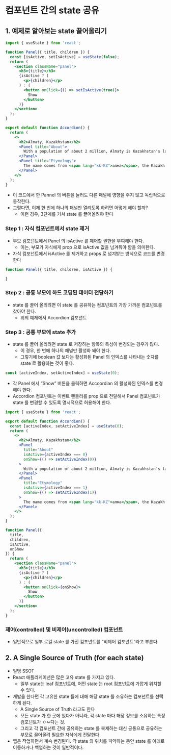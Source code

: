 # 컴포넌트 간의 state 공유

## 1. 예제로 알아보는 state 끌어올리기

```jsx
import { useState } from 'react';

function Panel({ title, children }) {
  const [isActive, setIsActive] = useState(false);
  return (
    <section className="panel">
      <h3>{title}</h3>
      {isActive ? (
        <p>{children}</p>
      ) : (
        <button onClick={() => setIsActive(true)}>
          Show
        </button>
      )}
    </section>
  );
}

export default function Accordion() {
  return (
    <>
      <h2>Almaty, Kazakhstan</h2>
      <Panel title="About">
        With a population of about 2 million, Almaty is Kazakhstan's largest city. From 1929 to 1997, it was its capital city.
      </Panel>
      <Panel title="Etymology">
        The name comes from <span lang="kk-KZ">алма</span>, the Kazakh word for "apple" and is often translated as "full of apples". In fact, the region surrounding Almaty is thought to be the ancestral home of the apple, and the wild <i lang="la">Malus sieversii</i> is considered a likely candidate for the ancestor of the modern domestic apple.
      </Panel>
    </>
  );
}
```

- 이 코드에서 한 Pannel 의 버튼을 눌러도 다른 패널에 영향을 주지 않고 독립적으로 동작한다.
- 그렇다면, 이제 한 번에 하나의 패널만 열리도록 하려면 어떻게 해야 할까?
	- 이런 경우, 3단계를 거쳐 state 를 끌어올려야 한다

### Step 1 : 자식 컴포넌트에서 state 제거

- 부모 컴포넌트에서 Panel 의 isActive 를 제어할 권한을 부여해야 한다.
	- 이는, 부모가 자식에게 prop 으로 isActive 값을 넘겨줘야 함을 의미한다.
- 자식 컴포넌트에서 isActive 를 제거하고 props 로 넘겨받는 방식으로 코드를 변경한다

```jsx
function Panel({ title, children, isActive }) {

}
```

### Step 2 : 공통 부모에 하드 코딩된 데이터 전달하기

- state 를 끌어 올리려면 이 state 를 공유하는 컴포넌트의 가장 가까운 컴포넌트를 찾아야 한다.
	- 위의 예제에서 Accordion 컴포넌트

### Step 3 : 공통 부모에 state 추가

- state 를 끌어 올리려면 state 로 저장하는 항목의 특성이 변경되는 경우가 많다.
	- 이 경우, 한 번에 하나의 패널만 활성화 돼야 한다.
	- 그렇기에 boolean 값 보다는 활성화된 Panel 의 인덱스를 나타내는 숫자를 state 로 활용하는 것이 좋다.

```jsx
const [activeIndex, setActiveIndex] = useState(0);
```

- 각 Panel 에서 “Show” 버튼을 클릭하면 Accoordian 의 활성화된 인덱스를 변경해야 한다.
- Accordion 컴포넌트는 이벤트 핸들러를 prop 으로 전달해서 Panel 컴포넌트가 state 를 변경할 수 있도록 명시적으로 허용해야 한다.

```jsx
import { useState } from 'react';

export default function Accordion() {
  const [activeIndex, setActiveIndex] = useState(0);
  return (
    <>
      <h2>Almaty, Kazakhstan</h2>
      <Panel
        title="About"
        isActive={activeIndex === 0}
        onShow={() => setActiveIndex(0)}
      >
        With a population of about 2 million, Almaty is Kazakhstan's largest city. From 1929 to 1997, it was its capital city.
      </Panel>
      <Panel
        title="Etymology"
        isActive={activeIndex === 1}
        onShow={() => setActiveIndex(1)}
      >
        The name comes from <span lang="kk-KZ">алма</span>, the Kazakh word for "apple" and is often translated as "full of apples". In fact, the region surrounding Almaty is thought to be the ancestral home of the apple, and the wild <i lang="la">Malus sieversii</i> is considered a likely candidate for the ancestor of the modern domestic apple.
      </Panel>
    </>
  );
}

function Panel({
  title,
  children,
  isActive,
  onShow
}) {
  return (
    <section className="panel">
      <h3>{title}</h3>
      {isActive ? (
        <p>{children}</p>
      ) : (
        <button onClick={onShow}>
          Show
        </button>
      )}
    </section>
  );
}
```

### 제어(controlled) 및 비제어(uncontrolled) 컴포넌트

- 일반적으로 일부 로컬 state 를 가진 컴포넌트를 “비제어 컴포넌트”라고 부른다.

## 2. A Single Source of Truth (for each state)

- 일명 SSOT
- React 애플리케이션은 많은 고유 state 를 가지고 있다.
	- 일부 state는 leaf 컴포넌트에, 어떤 state 는 root 컴포넌트에 가깝게 위치할 수 있다.
- 개발을 한다면 각 고유한 state 들에 대해 해당 state 를 소유하는 컴포넌트를 선택하게 된다.
	- A Single Source of Truth 라고도 한다
	- 모든 state 가 한 곳에 있다가 아니라, 각 state 마다 해당 정보를 소유하는 특정 컴포넌트가 ㅇㅆ다는 것.
	- 그리고 각 컴포넌트 간에 공유하는 state 를 복제하는 대신 공통으로 공유하는 부모로 끌어올려 필요한 자식에게 전달한다
- 앱은 작업하면서 계속 변경된다. 각 state 의 위치를 파악하는 동안 state 를 아래로 이동하거나 백업하는 것이 일반적이다.